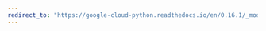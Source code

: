 ```yaml
---
redirect_to: "https://google-cloud-python.readthedocs.io/en/0.16.1/_modules/gcloud/bigtable/cluster.html"
---
```

